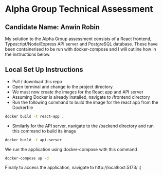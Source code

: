 # Alpha Group Technical Assessment

## Candidate Name: Anwin Robin
My solution to the Alpha Group assessment consists of a React frontend, Typescript/Node/Express API server and PostgreSQL database. These have been containerised to be run with docker-compose and I will outline how in the instructions below. 

## Local Set Up Instructions
- Pull / download this repo
- Open terminal and change to the project directory 
- We must now create the images for the React app and API server
- Assuming Docker is already installed, navigate to /frontend directory
- Run the following command to build the image for the react app from the Dockerfile
```bash
docker build -t react-app .
```
- Similarly for the API server, navigate to the /backend directory and run this command to build its image
```bash
docker build -t api-server .
```

We run the application using docker-compose with this command
```bash
docker-compose up -d
```

Finally to access the application, navigate to http://localhost:5173/  :)
